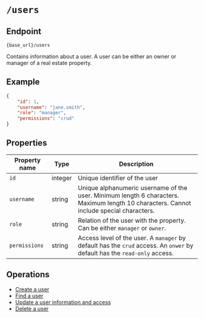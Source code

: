 # `/users`

## Endpoint

`{base_url}/users`

Contains information about a user. A user can be either an owner or manager of a real estate property.

## Example

```json
{
    "id": 1,
    "username": "jane.smith",
    "role": "manager",
    "permissions": "crud"
}
```

## Properties

| Property name | Type | Description |
|-------|--------|---------|
| `id` | integer | Unique identifier of the user |
| `username` | string | Unique alphanumeric username of the user. Minimum length 6 characters. Maximum length 10 characters. Cannot include special characters. |
| `role` | string | Relation of the user with the property. Can be either `manager` or `owner`. |
| `permissions` | string | Access level of the user. A `manager` by default has the `crud` access. An `onwer` by default has the `read-only` access. |

## Operations

* [Create a user](/docs/create-user.md)
* [Find a user](/docs/get-user.md)
* [Update a user information and access](/docs/update-user.md)
* [Delete a user](/docs/delete-user.md)